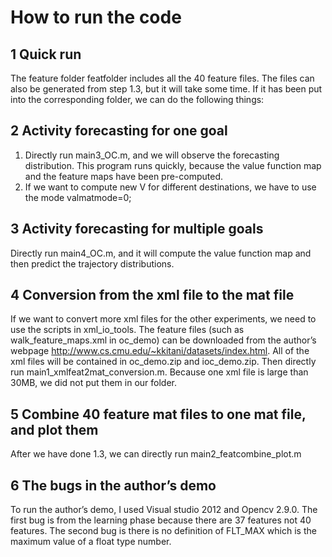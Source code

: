 # How to run the code
## 1 Quick run 
The feature folder featfolder includes all the 40 feature files.  The files can also be generated from step 1.3, but it will take some time.  If it has been put into the corresponding folder, we can do the following things:
## 2 Activity forecasting for one goal
1) Directly run main3_OC.m, and we will observe the forecasting distribution.
This program runs quickly, because the value function map and the feature maps have been pre-computed. 
2)  If we want to compute new V for different destinations, we have to use the mode valmatmode=0;
## 3 Activity forecasting for multiple goals 
Directly run main4_OC.m, and it will compute the value function map and then predict the trajectory distributions.
## 4 Conversion from the xml file to the mat file 
If we want to convert more xml files for the other experiments, we need to use the scripts in xml_io_tools. The feature files (such as walk_feature_maps.xml in oc_demo) can be downloaded from the author’s webpage  http://www.cs.cmu.edu/~kkitani/datasets/index.html. All of the xml files will be contained in oc_demo.zip and ioc_demo.zip. Then directly run main1_xmlfeat2mat_conversion.m. Because one xml file is large than 30MB, we did not put them in our folder. 
## 5 Combine 40 feature mat files to one mat file, and plot them
After we have done 1.3, we can directly run main2_featcombine_plot.m
## 6 The bugs in the author’s demo
To run the author’s demo, I used Visual studio 2012 and Opencv 2.9.0. The first bug is from the learning phase because there are 37 features not 40 features. The second bug is there is no definition of FLT_MAX which is the maximum value of a float type number. 
